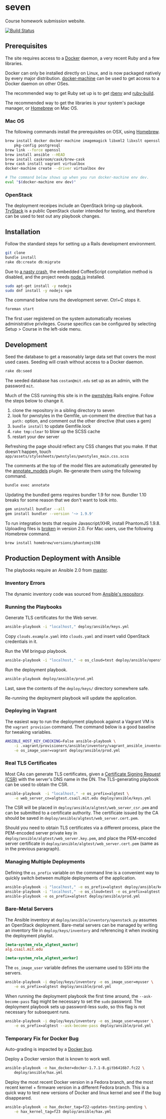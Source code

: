 # seven

Course homework submission website.

[![Build Status](https://travis-ci.org/pwnall/seven.svg?branch=master)](https://travis-ci.org/pwnall/seven)


## Prerequisites

The site requires access to a [Docker](https://github.com/docker/docker)
daemon, a very recent Ruby and a few libraries.

Docker can only be installed directly on Linux, and is now packaged natively by
every major distribution. [docker-machine](https://github.com/docker/machine)
can be used to get access to a Docker daemon on other OSes.

The recommended way
to get Ruby set up is to get [rbenv](https://github.com/sstephenson/rbenv) and
[ruby-build](https://github.com/sstephenson/ruby-build).

The recommended way to get the libraries is your system's package manager, or
[Homebrew](http://brew.sh/) on Mac OS.

### Mac OS

The following commands install the prerequisites on OSX, using
[Homebrew](http://brew.sh).

```bash
brew install docker docker-machine imagemagick libxml2 libxslt openssl \
    pkg-config postgresql
brew link --force openssl
brew install ansible --HEAD
brew install caskroom/cask/brew-cask
brew cask install vagrant virtualbox
docker-machine create --driver virtualbox dev

# The command below shows up when you run docker-machine env dev.
eval "$(docker-machine env dev)"
```

### OpenStack

The deployment receipes include an OpenStack bring-up playbook.
[TryStack](http://trystack.openstack.org/) is a public OpenStack cluster
intended for testing, and therefore can be used to test out any playbook
changes.


## Installation

Follow the standard steps for setting up a Rails development environment.

```bash
git clone
bundle install
rake db:create db:migrate
```

Due to [a nasty crash](https://github.com/cowboyd/therubyracer/issues/317), the
embedded CoffeeScript compilation method is disabled, and the project needs
[node.js](https://nodejs.org/) installed.

```bash
sudo apt-get install -y nodejs
sudo dnf install -y nodejs npm
```

The command below runs the development server. Ctrl+C stops it.

```bash
foreman start
```

The first user registered on the system automatically receives administrative
privileges. Course specifics can be configured by selecting Setup > Course in
the left-side menu.


## Development

Seed the database to get a reasonably large data set that covers the most used
cases. Seeding will crash without access to a Docker daemon.

```bash
rake db:seed
```

The seeded database has `costan@mit.edu` set up as an admin, with the password
`mit`.

Much of the CSS running this site is in the
[pwnstyles](https://github.com/pwnall/pwnstyles_rails) Rails engine.  Follow
the steps below to change it.

1. clone the repository in a sibling directory to seven
1. look for pwnstyles in the Gemfile, un-comment the directive that has a `path:` option, and comment out the other directive (that uses a gem)
1. `bundle install` to update Gemfile.lock
1. `rake tmp:clear` to blow up the SCSS cache
1. restart your dev server

Refreshing the page should reflect any CSS changes that you make. If that
doesn't happen, touch
`app/assets/stylesheets/pwnstyles/pwnstyles_main.css.scss`

The comments at the top of the model files are automatically generated by the
[annotate_models](https://github.com/ctran/annotate_models) plugin. Re-generate
them using the following command.

```bash
bundle exec annotate
```

Updating the bundled gems requires bundler 1.9 for now. Bundler 1.10 breaks for
some reason that we don't want to look into.

```bash
gem uninstall bundler --all
gem install bundler --version '~> 1.9.9'
```

To run integration tests that require Javascript/XHR, install PhantomJS 1.9.8.
Uploading files is [broken](https://github.com/ariya/phantomjs/issues/12506) in
version 2.0. For Mac users, use the following Homebrew command.

```bash
brew install homebrew/versions/phantomjs198
```

## Production Deployment with Ansible

The playbooks require an Ansible 2.0 from
[master](https://github.com/ansible/ansible).

### Inventory Errors

The dynamic inventory code was sourced from
[Ansible's repository](https://github.com/ansible/ansible/blob/devel/contrib/inventory/openstack.py).

### Running the Playbooks

Generate TLS certificates for the Web server.

```bash
ansible-playbook -i "localhost," deploy/ansible/keys.yml
```

Copy `clouds.example.yaml` into `clouds.yaml` and insert valid OpenStack
credentials in it.

Run the VM bringup playbook.

```bash
ansible-playbook -i "localhost," -e os_cloud=test deploy/ansible/openstack_up.yml
```

Run the deployment playbook.

```bash
ansible-playbook deploy/ansible/prod.yml
```

Last, save the contents of the `deploy/keys/` directory somewhere safe.

Re-running the deployment playbook will update the application.

### Deploying in Vagrant

The easiest way to run the deployment playbook against a Vagrant VM is the
`vagrant provision` command. The command below is a good baseline for tweaking
variables.

```bash
ANSIBLE_HOST_KEY_CHECKING=False ansible-playbook \
    -i .vagrant/provisioners/ansible/inventory/vagrant_ansible_inventory \
    -e os_image_user=vagrant deploy/ansible/prod.yml
```

### Real TLS Certificates

Most CAs can generate TLS certificates, given a
[Certificate Signing Request (CSR)](https://en.wikipedia.org/wiki/Certificate_signing_request)
with the server's DNS name in the DN. The TLS-generating playbook can be used
to obtain the CSR.

```bash
ansible-playbook  -i "localhost," -e os_prefix=algtest \
    -e web_server_cn=algtest.csail.mit.edu deploy/ansible/keys.yml
```

The CSR will be placed in `deploy/ansible/algtest/web_server_csr.pem` and can
be submitted to a certificate authority. The certificate issued by the CA
should be saved in `deploy/ansible/algtest/web_server.cert.pem`.

Should you need to obtain TLS certificates via a different process, place the
PEM-encoded server private key in `deploy/ansible/algtest/web_server.key.pem`,
and place the PEM-encoded server certificate in
`deploy/ansible/algtest/web_server.cert.pem` (same as in the previous
paragraph).

### Managing Multiple Deployments

Defining the `os_prefix` variable on the command line is a convenient way to
quickly switch between multiple deployments of the application.

```bash
ansible-playbook -i "localhost," -e os_prefix=algtest deploy/ansible/keys.yml
ansible-playbook -i "localhost," -e os_cloud=test -e os_prefix=algtest deploy/ansible/openstack_up.yml
ansible-playbook -e os_prefix=algtest deploy/ansible/prod.yml
```

### Bare-Metal Servers

The Ansible inventory at `deploy/ansible/inventory/openstack.py` assumes an
OpenStack deployment. Bare-metal servers can be managed by writing an inventory
file in `deploy/keys/inventory` and referencing it when invoking the deployment
playlist.

```ini
[meta-system_role_algtest_master]
alg.csail.mit.edu

[meta-system_role_algtest_worker]
```

The `os_image_user` variable defines the username used to SSH into the servers.

```bash
ansible-playbook -i deploy/keys/inventory -e os_image_user=myuser \
    -e os_prefix=algtest deploy/ansible/prod.yml
```

When running the deployment playbook the first time around, the
`--ask-become-pass` flag might be necessary to set the `sudo` password. The
deployment playbook sets up password-less sudo, so this flag is not necessary
for subsequent runs.

```bash
ansible-playbook -i deploy/keys/inventory -e os_image_user=myuser \
    -e os_prefix=algtest --ask-become-pass deploy/ansible/prod.yml
```

### Temporary Fix for Docker Bug

Auto-grading is impacted by a
[Docker bug](https://github.com/docker/docker/issues/14474).

Deploy a Docker version that is known to work well.

```bash
ansible-playbook -e hax_docker=docker-1.7.1-8.gitb6416b7.fc22 \
    deploy/ansible/hax.yml
```

Deploy the most recent Docker version in a Fedora branch, and the most recent
kernel + firmware version in a different Fedora branch. This is a quick way
to test new versions of Docker and linux kernel and see if the bug disappeared.

```bash
ansible-playbook -e hax_docker_tag=f22-updates-testing-pending \
    -e hax_kernel_tag=f23 deploy/ansible/hax.yml
```
